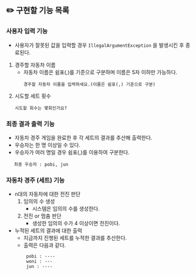 ## ✏️ 구현할 기능 목록
### 사용자 입력 기능
- 사용자가 잘못된 값을 입력할 경우 `IllegalArgumentException` 을 발생시킨 후 종료된다.
1. 경주할 자동차 이름
    - 자동차 이름은 쉼표(,)를 기준으로 구분하며 이름은 5자 이하만 가능하다.
      ```
      경주할 자동차 이름을 입력하세요.(이름은 쉼표(,) 기준으로 구분)
      ``` 
2. 시도할 세트 횟수
      ```
      시도할 회수는 몇회인가요?
      ``` 

### 최종 결과 출력 기능
- 자동차 경주 게임을 완료한 후 각 세트의 결과를 추산해 출력한다. 
- 우승자는 한 명 이상일 수 있다.
- 우승자가 여러 명일 경우 쉼표(,)를 이용하여 구분한다.
```
   최종 우승자 : pobi, jun
``` 

### 자동차 경주 (세트) 기능
- n대의 자동차에 대한 전진 판단
   1. 임의의 수 생성
      - 시스템은 임의의 수를 생성한다.
   2. 전진 or 멈춤 판단
      - 생성한 임의의 수가 4 이상이면 전진이다.
- 누적된 세트의 결과에 대한 출력
    - 지금까지 진행된 세트를 누적한 결과를 추산한다.
    - 출력은 다음과 같다. 
      ```
       pobi : ----
       woni : ---
       jun : ----
      ```